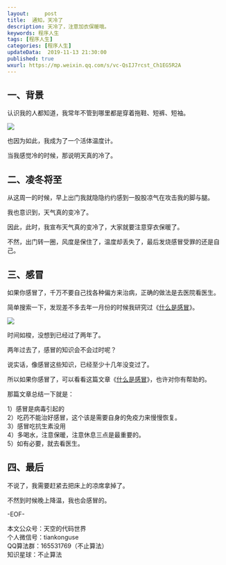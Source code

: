 ```yaml
---   
layout:     post  
title:  通知，天冷了  
description: 天冷了，注意加衣保暖哦。  
keywords: 程序人生  
tags: [程序人生]    
categories: [程序人生]  
updateData:  2019-11-13 21:30:00  
published: true  
wxurl: https://mp.weixin.qq.com/s/vc-QsIJ7rcst_Ch1EG5R2A  
---  
```



## 一、背景  


认识我的人都知道，我常年不管到哪里都是穿着拖鞋、短裤、短袖。  


![](http://res2019.tiankonguse.com/images/2019/11/13/001.jpg)  


也因为如此，我成为了一个活体温度计。  


当我感觉冷的时候，那说明天真的冷了。  


## 二、凌冬将至  


从这周一的时候，早上出门我就隐隐约约感到一股股凉气在攻击我的脚与腿。  


我也意识到，天气真的变冷了。  


因此，此时，我宣布天气真的变冷了，大家就要注意穿衣保暖了。  


不然，出门转一圈，风度是保住了，温度却丢失了，最后发烧感冒受罪的还是自己。  


## 三、感冒  


如果你感冒了，千万不要自己找各种偏方来治病，正确的做法是去医院看医生。  


简单搜索一下，发现差不多去年一月份的时候我研究过《[什么是感冒](https://mp.weixin.qq.com/s/IkLThwn90MdaGX0blRUtkg)》。  


![](http://res2019.tiankonguse.com/images/2019/11/13/002.png)  


时间如梭，没想到已经过了两年了。  


两年过去了，感冒的知识会不会过时呢？  


说实话，像感冒这些知识，已经至少十几年没变过了。  


所以如果你感冒了，可以看看这篇文章《[什么是感冒](https://mp.weixin.qq.com/s/IkLThwn90MdaGX0blRUtkg)》，也许对你有帮助的。  


那篇文章总结一下就是：  

1）感冒是病毒引起的  
2）吃药不能治好感冒，这个该是需要自身的免疫力来慢慢恢复。  
3）感冒吃抗生素没用  
4）多喝水，注意保暖，注意休息三点是最重要的。  
5）如有必要，就去看医生。  


## 四、最后  


不说了，我需要赶紧去把床上的凉席拿掉了。  


不然到时候晚上降温，我也会感冒的。  



-EOF-  


本文公众号：天空的代码世界  
个人微信号：tiankonguse  
QQ算法群：165531769（不止算法）  
知识星球：不止算法  

